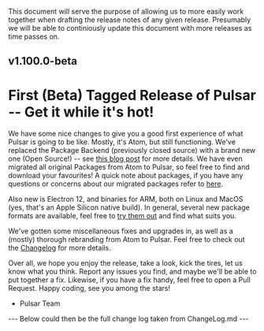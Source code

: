 This document will serve the purpose of allowing us to more easily work together when drafting the release notes of any given release.
Presumably we will be able to continiously update this document with more releases as time passes on.

## v1.100.0-beta

# First (Beta) Tagged Release of Pulsar -- Get it while it's hot!

We have some nice changes to give you a good first experience of what Pulsar is going to be like. Mostly, it's Atom, but still functioning. We've replaced the Package Backend (previously closed source) with a brand new one (Open Source!) -- see [this blog post](https://pulsar-edit.dev/blog/20221127-confused-Techie-SunsetMisadventureBackend.html) for more details.
We have even migrated all original Packages from Atom to Pulsar, so feel free to find and download your favourites! A quick note about packages, if you have any questions or concerns about our migrated packages refer to [here](https://github.com/pulsar-edit/package-backend/blob/main/docs/reference/packages.md).

Also new is Electron 12, and binaries for ARM, both on Linux and MacOS (yes, that's an Apple Silicon native build). In general, several new package formats are available, feel free to [try them out](https://pulsar-edit.dev/download.html) and find what suits you.

We've gotten some miscellaneous fixes and upgrades in, as well as a (mostly) thorough rebranding from Atom to Pulsar. Feel free to check out the [Changelog](https://github.com/pulsar-edit/pulsar/blob/master/CHANGELOG.md) for more details.

Over all, we hope you enjoy the release, take a look, kick the tires, let us know what you think. Report any issues you find, and maybe we'll be able to put together a fix. Likewise, if you have a fix handy, feel free to open a Pull Request. Happy coding, see you among the stars!

- Pulsar Team

--- Below could then be the full change log taken from ChangeLog.md ---
